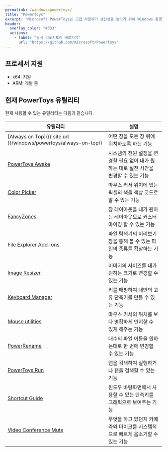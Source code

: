 ```yaml
---
permalink: /windows/powertoys/
title: "PowerToys"
excerpt: "Microsoft PowerToys는 고급 사용자가 생산성을 높이기 위해 Windows 환경을 조정하고 간소화하는 데 사용할 수 있는 유틸리티 세트입니다."
header:
  overlay_color: "#333"
  actions:
    - label: "공식 리포지토리 바로가기"
      url: "https://github.com/microsoft/PowerToys"
---
```


## 프로세서 지원

- x64: 지원
- ARM: 개발 중

## 현재 PowerToys 유틸리티

현재 사용할 수 있는 유틸리티는 다음과 같습니다.

|유틸리티                   |설명                                                                                   |
|---------------------------|---------------------------------------------------------------------------------------|
|[Always on Top]({{ site.url }}/windows/powertoys/always-on-top/)          |어떤 창을 모든 창 위에 위치하도록 하는 기능                                            |
|[PowerToys Awake]()        |시스템의 전원 설정을 변경할 필요 없이 내가 원하는 대로 절전 시간을 변경할 수 있는 기능 |
|[Color Picker]()           |마우스 커서 위치에 있는 픽셀의 색을 색상 코드로 알 수 있는 기능                        |
|[FancyZones]()             |창 레이아웃을 내가 원하는 레이아웃으로 커스터마이징 할 수 있는 기능                    |
|[File Explorer Add-ons]()  |파일 탐색기의 미리보기 창을 통해 볼 수 있는 파일의 종류를 확장하는 기능                |
|[Image Resizer]()          |이미지의 사이즈를 내가 원하는 크기로 변경할 수 있는 기능                               |
|[Keyboard Manager]()       |키를 매핑하여 내만의 고유 단축키를 만들 수 있는 기능                                   |
|[Mouse utilities]()        |마우스 커서의 위치를 보다 명확하게 인지할 수 있게 해주는 기능                          |
|[PowerRename]()            |대수의 파일 이름을 원하는대로 한 번에 변경할 수 있는 기능                              |
|[PowerToys Run]()          |앱을 검색하여 실행하거나 웹을 검색할 수 있는 기능                                      |
|[Shortcut Guide]()         |윈도우 바탕화면에서 사용할 수 있는 단축키를 그래픽으로 보여주는 기능                   |
|[Video Conference Mute]()  |무엇을 하고 있던지 카메라와 마이크를 시스템적으로 빠르게 음소거할 수 있는 기능         |
